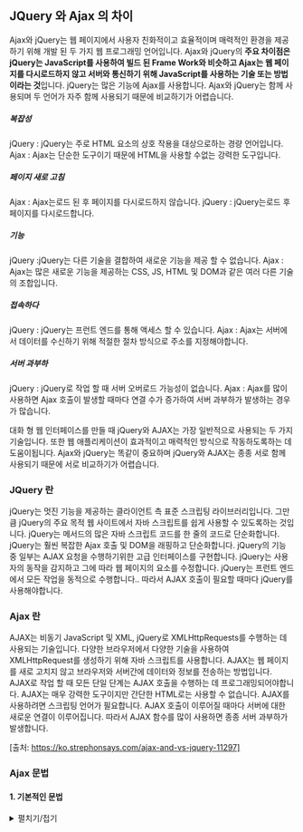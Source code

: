 

## JQuery 와 Ajax 의 차이

Ajax와 jQuery는 웹 페이지에서 사용자 친화적이고 효율적이며 매력적인 환경을 제공하기 위해 개발 된 두 가지 웹 프로그래밍 언어입니다.
Ajax와 jQuery의 **주요 차이점은 jQuery는 JavaScript를 사용하여 빌드 된 Frame Work와 비슷하고 Ajax는 웹 페이지를 다시로드하지 않고 
서버와 통신하기 위해 JavaScript를 사용하는 기술 또는 방법이라는 것**입니다. jQuery는 많은 기능에 Ajax를 사용합니다. Ajax와 jQuery는 
함께 사용되며 두 언어가 자주 함께 사용되기 때문에 비교하기가 어렵습니다.

##### 복잡성
jQuery : jQuery는 주로 HTML 요소의 상호 작용을 대상으로하는 경량 언어입니다.
Ajax : Ajax는 단순한 도구이기 때문에 HTML을 사용할 수없는 강력한 도구입니다.

##### 페이지 새로 고침
Ajax : Ajax는로드 된 후 페이지를 다시로드하지 않습니다.
jQuery : jQuery는로드 후 페이지를 다시로드합니다.

##### 기능
jQuery :jQuery는 다른 기술을 결합하여 새로운 기능을 제공 할 수 없습니다.
Ajax : Ajax는 많은 새로운 기능을 제공하는 CSS, JS, HTML 및 DOM과 같은 여러 다른 기술의 조합입니다.

##### 접속하다
jQuery : jQuery는 프런트 엔드를 통해 액세스 할 수 있습니다.
Ajax : Ajax는 서버에서 데이터를 수신하기 위해 적절한 절차 방식으로 주소를 지정해야합니다.

##### 서버 과부하
jQuery : jQuery로 작업 할 때 서버 오버로드 가능성이 없습니다.
Ajax : Ajax를 많이 사용하면 Ajax 호출이 발생할 때마다 연결 수가 증가하여 서버 과부하가 발생하는 경우가 많습니다.

대화 형 웹 인터페이스를 만들 때 jQuery와 AJAX는 가장 일반적으로 사용되는 두 가지 기술입니다. 또한 웹 애플리케이션이 효과적이고 매력적인 방식으로 작동하도록하는 데 도움이됩니다. 
Ajax와 jQuery는 똑같이 중요하며 jQuery와 AJAX는 종종 서로 함께 사용되기 때문에 서로 비교하기가 어렵습니다.


### JQuery 란
jQuery는 멋진 기능을 제공하는 클라이언트 측 표준 스크립팅 라이브러리입니다. 그만큼 jQuery의 주요 목적 웹 사이트에서 자바 스크립트를 쉽게 사용할 수 있도록하는 것입니다. 
jQuery는 메서드의 많은 자바 스크립트 코드를 한 줄의 코드로 단순화합니다. jQuery는 훨씬 복잡한 Ajax 호출 및 DOM을 래핑하고 단순화합니다. jQuery의 기능 중 일부는 AJAX 요청을 수행하기위한 고급 인터페이스를 구현합니다. 
jQuery는 사용자의 동작을 감지하고 그에 따라 웹 페이지의 요소를 수정합니다. jQuery는 프런트 엔드에서 모든 작업을 동적으로 수행합니다.. 따라서 AJAX 호출이 필요할 때마다 jQuery를 사용해야합니다.


### Ajax 란
AJAX는 비동기 JavaScript 및 XML, jQuery로 XMLHttpRequests를 수행하는 데 사용되는 기술입니다. 다양한 브라우저에서 다양한 기술을 사용하여 XMLHttpRequest를 생성하기 위해 자바 스크립트를 사용합니다. 
AJAX는 웹 페이지를 새로 고치지 않고 브라우저와 서버간에 데이터와 정보를 전송하는 방법입니다. AJAX로 작업 할 때 모든 단일 단계는 AJAX 호출을 수행하는 데 프로그래밍되어야합니다. 
AJAX는 매우 강력한 도구이지만 간단한 HTML로는 사용할 수 없습니다.
AJAX를 사용하려면 스크립팅 언어가 필요합니다. AJAX 호출이 이루어질 때마다 서버에 대한 새로운 연결이 이루어집니다. 따라서 AJAX 함수를 많이 사용하면 종종 서버 과부하가 발생합니다.


[출처: https://ko.strephonsays.com/ajax-and-vs-jquery-11297]


### Ajax 문법
#### 1. 기본적인 문법
<details>
  <summary>펼치기/접기</summary>
  
  ```
//다른 파일을 현재 파일에 구동하는 방식 jQuery
//여기선 dictionary를 구현 
$(document).ready(function() {
  $('#load').click(function() {
    $('#dictionary').load("load.html");
    return false;
  });
});
//jQuery와 AJAX 사용 
/*약식*/
//get함수
$.get ( URL , DATA , CALLBACK);
//post함수
$.post ( URL , DATA , CALLBACK);
/*전체*/ 
$(webDocument).ready(function(){
    $('#데이터 요청한 선택자').Event(function(){
        $.ajax({
            url:'요청.URL',
            type:'요청 Method',
            dataType:'요청 dataType',
            success: function(서버로 부터 응답 받은 data){ //콜백 함수
                $('#데이터 넣을 선택자').empty(); //비워주기
                $.each($(서버로 부터 응답 받은 data).find('entry'), function(){
                var $entry=$(this);
                var html ='<div class="entry">';
                    html +='<h3 class="term">'+ $entry.attr('term'); +'</h3>';
                    html +='<div class="part">'+ $entry.attr('part'); +'</div>';
                    html +='<div class="definition">'+  $entry.text()+'</div>';
                    html +='</div>';
                    $('#데이터 넣을 선택자').append(html);
                }); //end each
            }//end
        });//end ajax
        return false;
    });
});
//getJSON 구현
//약식
$.getJSON( URL , DATA , CALLBACK);
/*

*설명:*
첫번째 매개 변수 URL로는 요청을 보낼 URL주소를 입력하게되며, 
두번째 매개 변수 DATA로는 클라이언트의 요청을 통해 서버로 부터 받은 DATA를  
세번째 매개변수로는 통신 성공시 구현하게될 콜백 함수를 정의해 주게 된다.

콜백 함수란 그럼 무엇인가?
-callback()는 클라이언트가 서버에 동작을 요청하고 클라이언트가 그 결과를 받을 때 호출되는 함수! 
-즉 다시 말하자면 AJAX 요청이 완료된 후에 호출될 함수의 이름을 지정하는 것

*/
//dictionary.js 구현
$(document).ready(function() {
    $('#json').click(function() {
        $.getJSON('json.json',function(data){ 
            $('#dictionary').empty();
            $.each(data,function(index,entry){
                var html ='<div class="entry">';
                html +='<h3 class="term">'+entry.term +'</h3>';
                html +='<div class="part">'+entry.part +'</div>';
                html +='<div class="definition">'+ entry.definition+'</div>';
                html +='</div>';
                $('#dictionary').append(html);
            });// end each
        });// end json
        return false;
    });// end click
});
//JAVASCRIPT 방식
test.html
<span id="selectorForOutput"></span></p>
<input type="button"/>
<script>
document.querySelector('데이터 입력 선택자').addEventListener('event').function(event){
    var xhr=new XMLHttpRequest();
    xhr.open('방식(GET/POST)','요청 URL');
    xhr.onreadystatechange=function(){
    //통신 완료 && 통신 성공 
        if(xhr.readyState===4 && xhr.status===200){
            document.querySelector('데이터 출력 선택자').innerHTML=xhr.responseText;
        }
    }
    xhr.send();
});
</script>
//참고 http://www.nextree.co.kr/p11205/
```
  
  
  
  
  </details>

  

